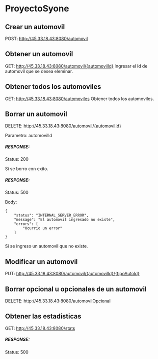 # ProyectoSyone
## Crear un automovil 
POST: http://45.33.18.43:8080/automovil

## Obtener un automovil
GET: http://45.33.18.43:8080/automovil/{automovilId}
Ingresar el Id de automovil que se desea eleminar.

## Obtener todos los automoviles
GET: http://45.33.18.43:8080/automoviles
Obtener todos los automoviles.

## Borrar un automovil
DELETE: http://45.33.18.43:8080/automovil/{automovilId}


Parametro: automovilId


##### RESPONSE: 
Status: 200


Si se borro con exito.

##### RESPONSE: 
Status: 500


Body:
~~~
{
    "status": "INTERNAL_SERVER_ERROR",
    "message": "El automovil ingresado no existe",
    "errors": [
        "Ocurrio un error"
    ]
}
~~~
Si se ingreso un automovil que no existe.


## Modificar un automovil
PUT: http://45.33.18.43:8080/automovil/{automovilId}/{tipoAutoId}

## Borrar opcional u opcionales de un automovil
DELETE: http://45.33.18.43:8080/automovilOpcional

## Obtener las estadisticas
GET: http://45.33.18.43:8080/stats
##### RESPONSE: 
Status: 500




